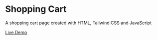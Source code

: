 # Shopping Cart

A shopping cart page created with HTML, Tailwind CSS and JavaScript

[Live Demo](https://eyuhar.github.io/shopping-cart/)

